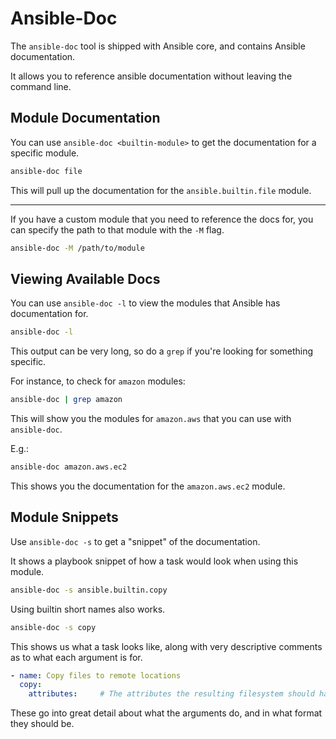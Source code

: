 # Ansible-Doc

The `ansible-doc` tool is shipped with Ansible core, and contains Ansible documentation.  

It allows you to reference ansible documentation without leaving the command line.  

## Module Documentation

You can use `ansible-doc <builtin-module>` to get the documentation for a specific 
module.  
```bash
ansible-doc file
```

This will pull up the documentation for the `ansible.builtin.file` module.  

---

If you have a custom module that you need to reference the docs for, you can specify
the path to that module with the `-M` flag.  
```bash
ansible-doc -M /path/to/module
```

## Viewing Available Docs

You can use `ansible-doc -l` to view the modules that Ansible has documentation for.  

```bash
ansible-doc -l
```
This output can be very long, so do a `grep` if you're looking for something
specific.  

For instance, to check for `amazon` modules:
```bash
ansible-doc | grep amazon
```

This will show you the modules for `amazon.aws` that you can use with `ansible-doc`.  

E.g.:
```bash
ansible-doc amazon.aws.ec2
```

This shows you the documentation for the `amazon.aws.ec2` module.  

## Module Snippets

Use `ansible-doc -s` to get a "snippet" of the documentation.  

It shows a playbook snippet of how a task would look when using this module.  
```bash
ansible-doc -s ansible.builtin.copy
```

Using builtin short names also works.  
```bash
ansible-doc -s copy
```

This shows us what a task looks like, along with very descriptive comments as
to what each argument is for.  
```yaml
- name: Copy files to remote locations
  copy:
    attributes:     # The attributes the resulting filesystem should have.  
```

These go into great detail about what the arguments do, and in what format they
should be.  



